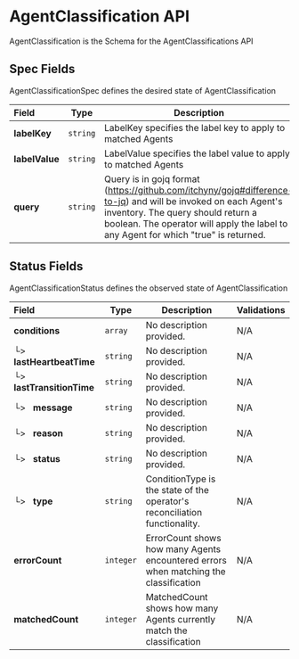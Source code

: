 # AgentClassification API

AgentClassification is the Schema for the AgentClassifications API

## Spec Fields

AgentClassificationSpec defines the desired state of AgentClassification

| Field | Type | Description | Validations |
|:---|---|---|---|
|  **labelKey** | `string` | LabelKey specifies the label key to apply to matched Agents | N/A |
|  **labelValue** | `string` | LabelValue specifies the label value to apply to matched Agents | N/A |
|  **query** | `string` | Query is in gojq format (https://github.com/itchyny/gojq#difference-to-jq) and will be invoked on each Agent's inventory. The query should return a boolean. The operator will apply the label to any Agent for which "true" is returned. | N/A |
## Status Fields

AgentClassificationStatus defines the observed state of AgentClassification

| Field | Type | Description | Validations |
|:---|---|---|---|
|  **conditions** | `array` | No description provided. | N/A |
| └>&nbsp;&nbsp; **lastHeartbeatTime** | `string` | No description provided. | N/A |
| └>&nbsp;&nbsp; **lastTransitionTime** | `string` | No description provided. | N/A |
| └>&nbsp;&nbsp; **message** | `string` | No description provided. | N/A |
| └>&nbsp;&nbsp; **reason** | `string` | No description provided. | N/A |
| └>&nbsp;&nbsp; **status** | `string` | No description provided. | N/A |
| └>&nbsp;&nbsp; **type** | `string` | ConditionType is the state of the operator's reconciliation functionality. | N/A |
|  **errorCount** | `integer` | ErrorCount shows how many Agents encountered errors when matching the classification | N/A |
|  **matchedCount** | `integer` | MatchedCount shows how many Agents currently match the classification | N/A |
